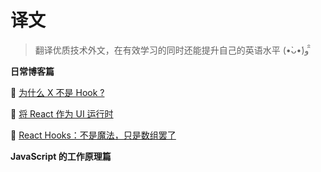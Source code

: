 # 译文

> 翻译优质技术外文，在有效学习的同时还能提升自己的英语水平 (•̀ᴗ•́)و ̑̑

**日常博客篇**

:book:  [为什么 X 不是 Hook ?](./why-isnt-x-a-hook.md)

:book:  [将 React 作为 UI 运行时](./react-as-a-ui-runtime.md)

:book:  [React Hooks：不是魔法，只是数组罢了](./react-hooks-not-magic-just-arrays.md)

**JavaScript 的工作原理篇**


